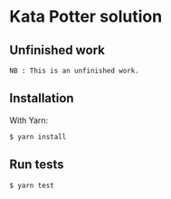 # Kata Potter solution

## Unfinished work

```
NB : This is an unfinished work.
```

## Installation

With Yarn:
```
$ yarn install
```

## Run tests

```
$ yarn test
```
